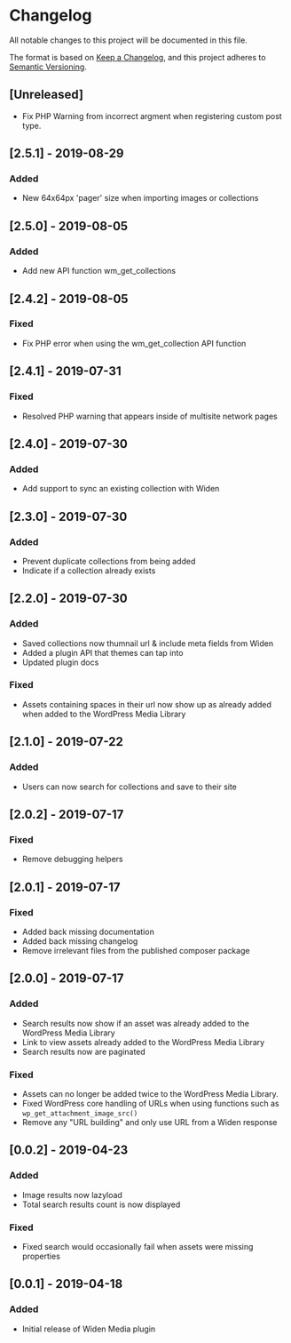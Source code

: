 # Changelog

All notable changes to this project will be documented in this file.

The format is based on [Keep a Changelog](https://keepachangelog.com/en/1.0.0/),
and this project adheres to [Semantic Versioning](https://semver.org/spec/v2.0.0.html).

## [Unreleased]

- Fix PHP Warning from incorrect argment when registering custom post type.

## [2.5.1] - 2019-08-29

### Added

- New 64x64px 'pager' size when importing images or collections

## [2.5.0] - 2019-08-05

### Added

- Add new API function wm_get_collections

## [2.4.2] - 2019-08-05

### Fixed

- Fix PHP error when using the wm_get_collection API function

## [2.4.1] - 2019-07-31

### Fixed

- Resolved PHP warning that appears inside of multisite network pages

## [2.4.0] - 2019-07-30

### Added

- Add support to sync an existing collection with Widen

## [2.3.0] - 2019-07-30

### Added

- Prevent duplicate collections from being added
- Indicate if a collection already exists

## [2.2.0] - 2019-07-30

### Added

- Saved collections now thumnail url & include meta fields from Widen
- Added a plugin API that themes can tap into
- Updated plugin docs

### Fixed

- Assets containing spaces in their url now show up as already added when added to the WordPress Media Library

## [2.1.0] - 2019-07-22

### Added

- Users can now search for collections and save to their site

## [2.0.2] - 2019-07-17

### Fixed

- Remove debugging helpers

## [2.0.1] - 2019-07-17

### Fixed

- Added back missing documentation
- Added back missing changelog
- Remove irrelevant files from the published composer package

## [2.0.0] - 2019-07-17

### Added

- Search results now show if an asset was already added to the WordPress Media Library
- Link to view assets already added to the WordPress Media Library
- Search results now are paginated

### Fixed

- Assets can no longer be added twice to the WordPress Media Library.
- Fixed WordPress core handling of URLs when using functions such as `wp_get_attachment_image_src()`
- Remove any "URL building" and only use URL from a Widen response

## [0.0.2] - 2019-04-23

### Added

- Image results now lazyload
- Total search results count is now displayed

### Fixed

- Fixed search would occasionally fail when assets were missing properties

## [0.0.1] - 2019-04-18

### Added

- Initial release of Widen Media plugin
